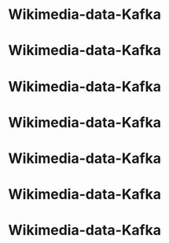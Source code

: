 # Wikimedia-data-Kafka
# Wikimedia-data-Kafka
# Wikimedia-data-Kafka
# Wikimedia-data-Kafka
# Wikimedia-data-Kafka
# Wikimedia-data-Kafka
# Wikimedia-data-Kafka
